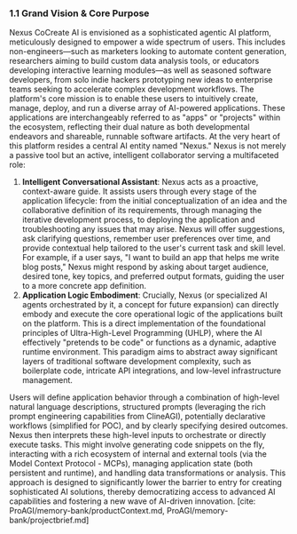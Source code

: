 ### 1.1 Grand Vision & Core Purpose

Nexus CoCreate AI is envisioned as a sophisticated agentic AI platform, meticulously designed to empower a wide spectrum of users. This includes non-engineers—such as marketers looking to automate content generation, researchers aiming to build custom data analysis tools, or educators developing interactive learning modules—as well as seasoned software developers, from solo indie hackers prototyping new ideas to enterprise teams seeking to accelerate complex development workflows. The platform's core mission is to enable these users to intuitively create, manage, deploy, and run a diverse array of AI-powered applications. These applications are interchangeably referred to as "apps" or "projects" within the ecosystem, reflecting their dual nature as both developmental endeavors and shareable, runnable software artifacts.
At the very heart of this platform resides a central AI entity named "Nexus." Nexus is not merely a passive tool but an active, intelligent collaborator serving a multifaceted role:
1.  **Intelligent Conversational Assistant**: Nexus acts as a proactive, context-aware guide. It assists users through every stage of the application lifecycle: from the initial conceptualization of an idea and the collaborative definition of its requirements, through managing the iterative development process, to deploying the application and troubleshooting any issues that may arise. Nexus will offer suggestions, ask clarifying questions, remember user preferences over time, and provide contextual help tailored to the user's current task and skill level. For example, if a user says, "I want to build an app that helps me write blog posts," Nexus might respond by asking about target audience, desired tone, key topics, and preferred output formats, guiding the user to a more concrete app definition.
2.  **Application Logic Embodiment**: Crucially, Nexus (or specialized AI agents orchestrated by it, a concept for future expansion) can directly embody and execute the core operational logic of the applications built on the platform. This is a direct implementation of the foundational principles of Ultra-High-Level Programming (UHLP), where the AI effectively "pretends to be code" or functions as a dynamic, adaptive runtime environment. This paradigm aims to abstract away significant layers of traditional software development complexity, such as boilerplate code, intricate API integrations, and low-level infrastructure management.

Users will define application behavior through a combination of high-level natural language descriptions, structured prompts (leveraging the rich prompt engineering capabilities from ClineAGI), potentially declarative workflows (simplified for POC), and by clearly specifying desired outcomes. Nexus then interprets these high-level inputs to orchestrate or directly execute tasks. This might involve generating code snippets on the fly, interacting with a rich ecosystem of internal and external tools (via the Model Context Protocol - MCPs), managing application state (both persistent and runtime), and handling data transformations or analysis. This approach is designed to significantly lower the barrier to entry for creating sophisticated AI solutions, thereby democratizing access to advanced AI capabilities and fostering a new wave of AI-driven innovation. [cite: ProAGI/memory-bank/productContext.md, ProAGI/memory-bank/projectbrief.md]
